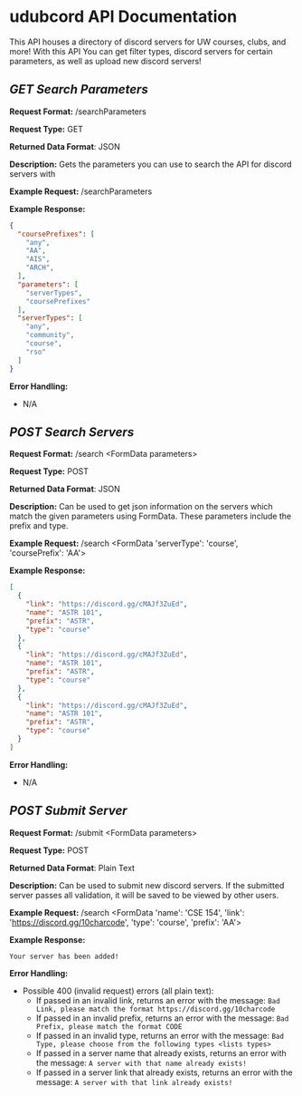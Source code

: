 # udubcord API Documentation
This API houses a directory of discord servers for UW courses, clubs, and more!
With this API You can get filter types, discord servers for certain parameters,
as well as upload new discord servers!

## *GET Search Parameters*
**Request Format:** /searchParameters

**Request Type:** GET

**Returned Data Format**: JSON

**Description:** Gets the parameters you can use to search the API for discord
servers with

**Example Request:** /searchParameters

**Example Response:**

```json
{
  "coursePrefixes": [
    "any",
    "AA",
    "AIS",
    "ARCH",
  ],
  "parameters": [
    "serverTypes",
    "coursePrefixes"
  ],
  "serverTypes": [
    "any",
    "community",
    "course",
    "rso"
  ]
}
```

**Error Handling:**
- N/A

## *POST Search Servers*
**Request Format:** /search \<FormData parameters\>

**Request Type:** POST

**Returned Data Format**: JSON

**Description:** Can be used to get json information on the servers which match the given parameters using FormData. These parameters include the prefix and type.

**Example Request:** /search \<FormData 'serverType': 'course', 'coursePrefix': 'AA'\>

**Example Response:**

```json
[
  {
    "link": "https://discord.gg/cMAJf3ZuEd",
    "name": "ASTR 101",
    "prefix": "ASTR",
    "type": "course"
  },
  {
    "link": "https://discord.gg/cMAJf3ZuEd",
    "name": "ASTR 101",
    "prefix": "ASTR",
    "type": "course"
  },
  {
    "link": "https://discord.gg/cMAJf3ZuEd",
    "name": "ASTR 101",
    "prefix": "ASTR",
    "type": "course"
  }
]
```

**Error Handling:**
- N/A


## *POST Submit Server*
**Request Format:** /submit \<FormData parameters\>

**Request Type:** POST

**Returned Data Format**: Plain Text

**Description:** Can be used to submit new discord servers. If the submitted server passes all validation, it will be saved to be viewed by other users.

**Example Request:** /search \<FormData 'name': 'CSE 154', 'link': 'https://discord.gg/10charcode', 'type': 'course', 'prefix': 'AA'\>

**Example Response:**

```
Your server has been added!
```

**Error Handling:**
- Possible 400 (invalid request) errors (all plain text):
  - If passed in an invalid link, returns an error with the message: `Bad Link, please match the format https://discord.gg/10charcode`
  - If passed in an invalid prefix, returns an error with the message: `Bad Prefix, please match the format CODE`
  - If passed in an invalid type, returns an error with the message: `Bad Type, please choose from the following types <lists types>`
  - If passed in a server name that already exists, returns an error with the message: `A server with that name already exists!`
  - If passed in a server link that already exists, returns an error with the message: `A server with that link already exists!`
